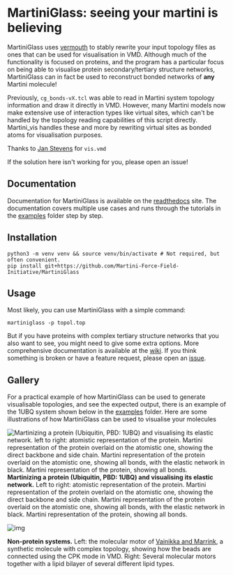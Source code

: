 # MartiniGlass: seeing your martini is believing

MartiniGlass uses [vermouth](https://github.com/marrink-lab/vermouth-martinize) to stably rewrite your input topology files as ones that can be used for 
visualisation in VMD. Although much of the functionality is focused on proteins, and the program has a particular 
focus on being able to visualise protein secondary/tertiary structure networks, MartiniGlass can in fact 
be used to reconstruct bonded networks of **any** Martini molecule!

Previously, `cg_bonds-vX.tcl` was able to read in Martini system topology information and draw it directly in VMD.
However, many Martini models now make extensive use of interaction types like virtual sites, which can't be handled
by the topology reading capabilities of this script directly. Martini_vis handles these and more by rewriting 
virtual sites as bonded atoms for visualisation purposes.

Thanks to [Jan Stevens](https://github.com/jan-stevens) for `vis.vmd`

If the solution here isn't working for you, please open an issue!

## Documentation

Documentation for MartiniGlass is available on the [readthedocs](https://martiniglass.readthedocs.io/en/latest) site.
The documentation covers multiple use cases and runs through the tutorials in the [examples](examples) folder
step by step.

## Installation

```commandline
python3 -m venv venv && source venv/bin/activate # Not required, but often convenient.
pip install git+https://github.com/Martini-Force-Field-Initiative/MartiniGlass
```

## Usage

Most likely, you can use MartiniGlass with a simple command:

```
martiniglass -p topol.top
```

But if you have proteins with complex tertiary structure networks that you also want to see, you might need to give 
some extra options. More comprehensive documentation is available at the [wiki](https://github.com/Martini-Force-Field-Initiative/MartiniGlass/wiki). If you think something is broken 
or have a feature request, please open an [issue](https://github.com/Martini-Force-Field-Initiative/MartiniGlass/issues).


## Gallery 

For a practical example of how MartiniGlass can be used to generate visualisable topologies, and see the expected 
output, there is an example of the 1UBQ system shown below in the [examples](examples) folder. Here are some 
illustrations of how MartiniGlass can be used to visualise your molecules

![Martinizing a protein (Ubiquitin, PBD: 1UBQ) and visualising its elastic network.
left to right: atomistic representation of the protein. 
Martini representation of the protein overlaid on the atomistic one, showing the direct backbone and side chain.
Martini representation of the protein overlaid on the atomistic one, showing all bonds, with the elastic network in 
black. Martini representation of the protein, 
showing all bonds.](https://github.com/user-attachments/assets/09fe7a4f-bdd7-4302-a819-88e1c1040e0a)
**Martinizing a protein (Ubiquitin, PBD: 1UBQ) and visualising its elastic network.**
Left to right: atomistic representation of the protein. 
Martini representation of the protein overlaid on the atomistic one, showing the direct backbone and side chain.
Martini representation of the protein overlaid on the atomistic one, showing all bonds, with the elastic network in 
black. Martini representation of the protein, showing all bonds.

![img](https://github.com/user-attachments/assets/dec7dbb5-9c88-4742-9104-299df8a901ba)

**Non-protein systems.** Left: the molecular motor of [Vainikka and Marrink](https://doi.org/10.1021/acs.jctc.2c00796),
a synthetic molecule with complex topology, showing how the beads are connected using the CPK mode in VMD. Right: 
Several molecular motors together with a lipid bilayer of several different lipid types. 

